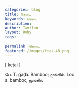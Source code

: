 ```yaml
---
categories: blog
title: கெடை
keywords: கெடை
description: 
author: Tamilan
layout: Ruby
tags: 
 
permalink: கெடை
featured: /images/ttak-48.png
---
```

  
[ keṭai ]  
  
பெ. T. gaḍa. Bamboo; மூங்கில். Loc  
s. bamboo, மூங்கில்